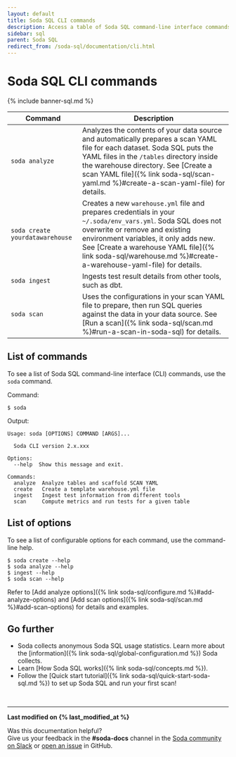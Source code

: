 ```yaml
---
layout: default
title: Soda SQL CLI commands
description: Access a table of Soda SQL command-line interface commands. Use soda --help to review commands and options in your command-line interface.
sidebar: sql
parent: Soda SQL
redirect_from: /soda-sql/documentation/cli.html
---
```


# Soda SQL CLI commands

{% include banner-sql.md %}

| Command               | Description |
| --------------------- | ----------- |
| `soda analyze` | Analyzes the contents of your data source and automatically prepares a scan YAML file for each dataset. Soda SQL puts the YAML files in the `/tables` directory inside the warehouse directory. See [Create a scan YAML file]({% link soda-sql/scan-yaml.md %}#create-a-scan-yaml-file) for details.|
| `soda create yourdatawarehouse` | Creates a new `warehouse.yml` file and prepares credentials in your `~/.soda/env_vars.yml`. Soda SQL does not overwrite or remove and existing environment variables, it only adds new. See [Create a warehouse YAML file]({% link soda-sql/warehouse.md %}#create-a-warehouse-yaml-file) for details. |
| `soda ingest` | Ingests test result details from other tools, such as dbt. |
| `soda scan` | Uses the configurations in your scan YAML file to prepare, then run SQL queries against the data in your data source. See [Run a scan]({% link soda-sql/scan.md %}#run-a-scan-in-soda-sql) for details. |

## List of commands

To see a list of Soda SQL command-line interface (CLI) commands, use the `soda` command.

Command:
```shell
$ soda
```

Output:
```shell
Usage: soda [OPTIONS] COMMAND [ARGS]...

  Soda CLI version 2.x.xxx

Options:
  --help  Show this message and exit.

Commands:
  analyze  Analyze tables and scaffold SCAN YAML
  create   Create a template warehouse.yml file
  ingest   Ingest test information from different tools
  scan     Compute metrics and run tests for a given table
```

## List of options

To see a list of configurable options for each command, use the command-line help.
```shell
$ soda create --help
$ soda analyze --help
$ ingest --help
$ soda scan --help
```

Refer to [Add analyze options]({% link soda-sql/configure.md %}#add-analyze-options) and [Add scan options]({% link soda-sql/scan.md %}#add-scan-options) for details and examples.


## Go further

* Soda collects anonymous Soda SQL usage statistics. Learn more about the [information]({% link soda-sql/global-configuration.md %}) Soda collects.
* Learn [How Soda SQL works]({% link soda-sql/concepts.md %}).
* Follow the [Quick start tutorial]({% link soda-sql/quick-start-soda-sql.md %}) to set up Soda SQL and run your first scan!


<br />

---
**Last modified on {% last_modified_at %}**

Was this documentation helpful? <br /> Give us your feedback in the **#soda-docs** channel in the <a href="https://community.soda.io/slack" target="_blank"> Soda community on Slack</a> or <a href="https://github.com/sodadata/docs/issues/new" target="_blank">open an issue</a> in GitHub.